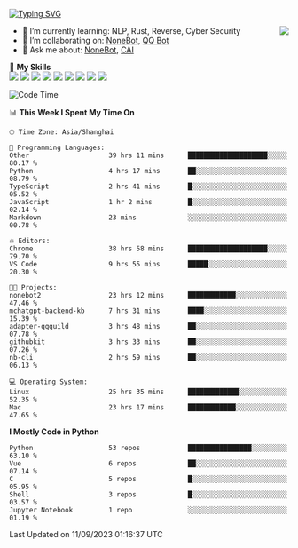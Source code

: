 [![Typing SVG](https://readme-typing-svg.herokuapp.com?size=25&duration=2500&color=8C43EA&vCenter=true&width=200&height=40&lines=Hi+there+%F0%9F%91%8B%F0%9F%8F%BB;I'm+yanyongyu)](https://git.io/typing-svg)

<a href="#">
  <img align="right" src="https://github-readme-stats.vercel.app/api?username=yanyongyu&count_private=true&show_icons=true&bg_color=15,f2f7fd,E0EAFC" />
</a>

- 🌱 I’m currently learning: NLP, Rust, Reverse, Cyber Security
- 👯 I’m collaborating on: [NoneBot](https://github.com/nonebot), [QQ Bot](https://github.com/Mrs4s/go-cqhttp)
- 💬 Ask me about: [NoneBot](https://github.com/nonebot), [CAI](https://github.com/cscs181/CAI)

🌟 **My Skills**  
![](https://img.shields.io/badge/-Python-3e74a2?style=flat-square&logo=Python&logoColor=fff)
![](https://img.shields.io/badge/-Node.js-339933?style=flat-square&logo=Node.js&logoColor=fff)
![](https://img.shields.io/badge/-Vue-4fc08d?style=flat-square&logo=Vue.js&logoColor=fff)
![](https://img.shields.io/badge/-React-2d98ce?style=flat-square&logo=React&logoColor=fff)
![](https://img.shields.io/badge/-Docker-2496ED?style=flat-square&logo=Docker&logoColor=fff)
![](https://img.shields.io/badge/-Linux-000000?style=flat-square&logo=Linux&logoColor=fff)
![](https://img.shields.io/badge/-MySQL-4479A1?style=flat-square&logo=MySQL&logoColor=fff)
![](https://img.shields.io/badge/-Redis-DC382D?style=flat-square&logo=Redis&logoColor=fff)
![](https://img.shields.io/badge/-MongoDB-47A248?style=flat-square&logo=MongoDB&logoColor=fff)

<!--START_SECTION:waka-->
![Code Time](http://img.shields.io/badge/Code%20Time-4%2C862%20hrs%2026%20mins-blue)

📊 **This Week I Spent My Time On** 

```text
🕑︎ Time Zone: Asia/Shanghai

💬 Programming Languages: 
Other                    39 hrs 11 mins      ████████████████████░░░░░   80.17 % 
Python                   4 hrs 17 mins       ██░░░░░░░░░░░░░░░░░░░░░░░   08.79 % 
TypeScript               2 hrs 41 mins       █░░░░░░░░░░░░░░░░░░░░░░░░   05.52 % 
JavaScript               1 hr 2 mins         █░░░░░░░░░░░░░░░░░░░░░░░░   02.14 % 
Markdown                 23 mins             ░░░░░░░░░░░░░░░░░░░░░░░░░   00.78 % 

🔥 Editors: 
Chrome                   38 hrs 58 mins      ████████████████████░░░░░   79.70 % 
VS Code                  9 hrs 55 mins       █████░░░░░░░░░░░░░░░░░░░░   20.30 % 

🐱‍💻 Projects: 
nonebot2                 23 hrs 12 mins      ████████████░░░░░░░░░░░░░   47.46 % 
mchatgpt-backend-kb      7 hrs 31 mins       ████░░░░░░░░░░░░░░░░░░░░░   15.39 % 
adapter-qqguild          3 hrs 48 mins       ██░░░░░░░░░░░░░░░░░░░░░░░   07.78 % 
githubkit                3 hrs 33 mins       ██░░░░░░░░░░░░░░░░░░░░░░░   07.26 % 
nb-cli                   2 hrs 59 mins       ██░░░░░░░░░░░░░░░░░░░░░░░   06.13 % 

💻 Operating System: 
Linux                    25 hrs 35 mins      █████████████░░░░░░░░░░░░   52.35 % 
Mac                      23 hrs 17 mins      ████████████░░░░░░░░░░░░░   47.65 % 
```

**I Mostly Code in Python** 

```text
Python                   53 repos            ████████████████░░░░░░░░░   63.10 % 
Vue                      6 repos             ██░░░░░░░░░░░░░░░░░░░░░░░   07.14 % 
C                        5 repos             █░░░░░░░░░░░░░░░░░░░░░░░░   05.95 % 
Shell                    3 repos             █░░░░░░░░░░░░░░░░░░░░░░░░   03.57 % 
Jupyter Notebook         1 repo              ░░░░░░░░░░░░░░░░░░░░░░░░░   01.19 % 
```




 Last Updated on 11/09/2023 01:16:37 UTC
<!--END_SECTION:waka-->
